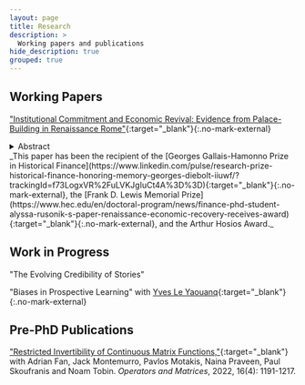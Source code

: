 ```yaml
---
layout: page
title: Research
description: >
  Working papers and publications
hide_description: true
grouped: true
---
```


## Working Papers
["Institutional Commitment and Economic Revival: Evidence from Palace-Building in Renaissance Rome"](https://dx.doi.org/10.2139/ssrn.5168235){:target="_blank"}{:.no-mark-external}
<details>
<summary>Abstract</summary>
I study the recovery of the Roman economy following the papacy’s sojourn in France (1309-1377). I show that a reform of inheritance laws in 1480 gave rise to an era of palace-building resulting in the construction of over 35% of palaces built in Roman history. Using a novel dataset that links information on investment projects and patrons, I provide evidence that the reform, which allowed prelates to bequeath their possessions, caused a significant increase of prelate palace-building relative to their lay counterparts (who were not directly affected by the reform). Initial prelate investment then guaranteed that the papacy would remain in Rome long-term, which eventually incentivized laymen to invest – though the return of the papacy to Rome itself had failed to induce investment. Increased confidence in Rome's future also manifested in more ambitious projects, across all patrons. I disentangle the effect of commitment to long-term presence from the effects of contemporaneous papal presence in Rome to show that the irreversibility of institutional change is a necessary condition for successful intervention.
</details>
_This paper has been the recipient of the [Georges Gallais-Hamonno Prize in Historical Finance](https://www.linkedin.com/pulse/research-prize-historical-finance-honoring-memory-georges-diebolt-iiuwf/?trackingId=f73LogxVR%2FuLVKJgIuCt4A%3D%3D){:target="_blank"}{:.no-mark-external}, the [Frank D. Lewis Memorial Prize](https://www.hec.edu/en/doctoral-program/news/finance-phd-student-alyssa-rusonik-s-paper-renaissance-economic-recovery-receives-award){:target="_blank"}{:.no-mark-external}, and the Arthur Hosios Award._

## Work in Progress
"The Evolving Credibility of Stories"

"Biases in Prospective Learning" with [Yves Le Yaouanq](https://sites.google.com/view/yvesleyaouanq){:target="_blank"}{:.no-mark-external}


## Pre-PhD Publications
["Restricted Invertibility of Continuous Matrix Functions,"](/assets/pdf/oam-16-78-reprint.pdf){:target="_blank"} with Adrian Fan, Jack Montemurro, Pavlos Motakis, Naina Praveen, Paul Skoufranis and Noam Tobin.
_Operators and Matrices_, 2022, 16(4): 1191-1217.